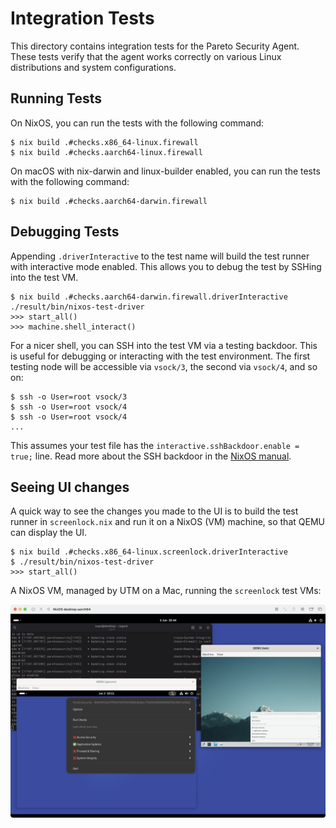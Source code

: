 # Integration Tests

This directory contains integration tests for the Pareto Security Agent. These tests verify that the agent works correctly on various Linux distributions and system configurations.

## Running Tests

On NixOS, you can run the tests with the following command:

```console
$ nix build .#checks.x86_64-linux.firewall
$ nix build .#checks.aarch64-linux.firewall
```

On macOS with nix-darwin and linux-builder enabled, you can run the tests with the following command:

```console
$ nix build .#checks.aarch64-darwin.firewall
```

## Debugging Tests

Appending `.driverInteractive` to the test name will build the test runner with interactive mode enabled. This allows you to debug the test by SSHing into the test VM.

```console
$ nix build .#checks.aarch64-darwin.firewall.driverInteractive
./result/bin/nixos-test-driver
>>> start_all()
>>> machine.shell_interact()
```

For a nicer shell, you can SSH into the test VM via a testing backdoor. This is useful for debugging or interacting with the test environment. The first testing node will be accessible via `vsock/3`, the second via `vsock/4`, and so on:

```
$ ssh -o User=root vsock/3
$ ssh -o User=root vsock/4
$ ssh -o User=root vsock/4
...
```

This assumes your test file has the `interactive.sshBackdoor.enable = true;` line.
Read more about the SSH backdoor in the [NixOS manual](https://nixos.org/manual/nixos/stable/#sec-nixos-test-ssh-access).


## Seeing UI changes

A quick way to see the changes you made to the UI is to build the test runner in
`screenlock.nix` and run it on a NixOS (VM) machine, so that QEMU can display the UI.

```console
$ nix build .#checks.x86_64-linux.screenlock.driverInteractive
$ ./result/bin/nixos-test-driver
>>> start_all()
```

A NixOS VM, managed by UTM on a Mac, running the `screenlock` test VMs:

![NixOS VM with screenlock test](vms.png)

